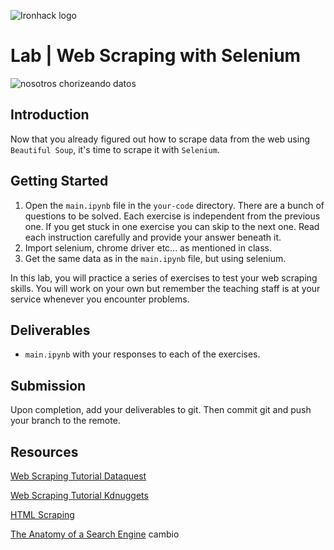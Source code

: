 ![Ironhack logo](https://i.imgur.com/1QgrNNw.png)

# Lab | Web Scraping with Selenium

![nosotros chorizeando datos](https://conceptodefinicion.de/wp-content/uploads/2017/10/Data_Mining.jpg)

## Introduction
Now that you already figured out how to scrape data from the web using `Beautiful Soup`, it's time to scrape it with `Selenium`.

## Getting Started
1. Open the `main.ipynb` file in the `your-code` directory. There are a bunch of questions to be solved. Each exercise is independent from the previous one. If you get stuck in one exercise you can skip to the next one. Read each instruction carefully and provide your answer beneath it. 
1. Import selenium, chrome driver etc... as mentioned in class.
1. Get the same data as in the `main.ipynb` file, but using selenium.

In this lab, you will practice a series of exercises to test your web scraping skills. You will work on your own but remember the teaching staff is at your service whenever you encounter problems.





## Deliverables

- `main.ipynb` with your responses to each of the exercises.

## Submission

Upon completion, add your deliverables to git. Then commit git and push your branch to the remote.

## Resources

[Web Scraping Tutorial Dataquest](https://www.dataquest.io/blog/web-scraping-tutorial-python/)

[Web Scraping Tutorial Kdnuggets](https://www.kdnuggets.com/2018/02/web-scraping-tutorial-python.html)

[HTML Scraping](https://docs.python-guide.org/scenarios/scrape/)

[The Anatomy of a Search Engine](http://infolab.stanford.edu/~backrub/google.html)
cambio

